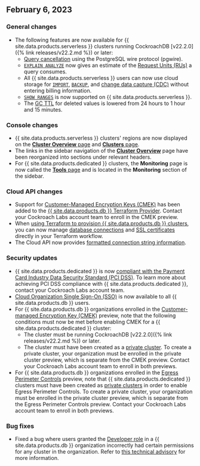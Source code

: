 ## February 6, 2023

<h3> General changes </h3>

- The following features are now available for {{ site.data.products.serverless }} clusters running CockroachDB [v22.2.0]({% link releases/v22.2.md %}) or later:
  - [Query cancellation](https://www.cockroachlabs.com/docs/{{site.current_cloud_version}}/cancel-query#considerations) using the PostgreSQL wire protocol (pgwire).
  - [`EXPLAIN ANALYZE`](https://www.cockroachlabs.com/docs/{{site.versions["stable"]}}/explain-analyze) now gives an estimate of the [Request Units (RUs)](../cockroachcloud/plan-your-cluster-serverless.html#request-units) a query consumes.
  - All {{ site.data.products.serverless }} users can now use cloud storage for [`IMPORT`](https://www.cockroachlabs.com/docs/{{site.versions["stable"]}}/import), [`BACKUP`](../{{site.versions["stable"]}}/backup.html), and [change data capture (CDC)](../{{site.versions["stable"]}}/change-data-capture-overview.html) without entering billing information.
  - [`SHOW RANGES`](https://www.cockroachlabs.com/docs/{{site.versions["stable"]}}/show-ranges) is now supported on {{ site.data.products.serverless }}.
  - The [GC TTL](https://www.cockroachlabs.com/docs/{{site.versions["stable"]}}/configure-replication-zones#gc-ttlseconds) for deleted values is lowered from 24 hours to 1 hour and 15 minutes.

<h3> Console changes </h3>

- {{ site.data.products.serverless }} clusters' regions are now displayed on the [**Cluster Overview** page](https://www.cockroachlabs.com/docs/cockroachcloud/cluster-overview-page) and [**Clusters** page](https://www.cockroachlabs.com/docs/cockroachcloud/serverless-cluster-management#view-clusters-page).
- The links in the sidebar navigation of the [**Cluster Overview**](https://www.cockroachlabs.com/docs/cockroachcloud/cluster-overview-page) page have been reorganized into sections under relevant headers.
- For {{ site.data.products.dedicated }} clusters, the **Monitoring** page is now called the [**Tools** page](https://www.cockroachlabs.com/docs/cockroachcloud/tools-page) and is located in the **Monitoring** section of the sidebar.

<h3> Cloud API changes </h3>

- Support for [Customer-Managed Encryption Keys (CMEK)](https://www.cockroachlabs.com/docs/cockroachcloud/cmek) has been added to the [{{ site.data.products.db }} Terraform Provider](https://registry.terraform.io/providers/cockroachdb/cockroach/latest). Contact your Cockroach Labs account team to enroll in the CMEK preview.
- When [using Terraform to provision {{ site.data.products.db }} clusters](https://www.cockroachlabs.com/docs/cockroachcloud/provision-a-cluster-with-terraform), you can now manage [database connections](https://registry.terraform.io/providers/cockroachdb/cockroach/latest/docs/data-sources/connection_string) and [SSL certificates](https://registry.terraform.io/providers/cockroachdb/cockroach/latest/docs/data-sources/cluster_cert) directly in your Terraform workflow.
- The Cloud API now provides [formatted connection string information](https://www.cockroachlabs.com/docs/api/cloud/v1.html#get-/api/v1/clusters/-cluster_id-/connection-string).

<h3> Security updates </h3>

- {{ site.data.products.dedicated }} is now [compliant with the Payment Card Industry Data Security Standard (PCI DSS)](https://www.cockroachlabs.com/docs/{{site.versions["stable"]}}/security-reference/security-overview). To learn more about achieving PCI DSS compliance with {{ site.data.products.dedicated }}, contact your Cockroach Labs account team.
- [Cloud Organization Single Sign-On (SSO)](https://www.cockroachlabs.com/docs/cockroachcloud/cloud-org-sso#cloud-organization-sso) is now available to all {{ site.data.products.db }} users.
- For {{ site.data.products.db }} organizations enrolled in the [Customer-managed Encryption Key (CMEK)](https://www.cockroachlabs.com/docs/cockroachcloud/cmek) preview, note that the following conditions must now be met before enabling CMEK for a {{ site.data.products.dedicated }} cluster:
    - The cluster must be running CockroachDB [v22.2.0]({% link releases/v22.2.md %}) or later.
    - The cluster must have been created as a [private cluster](https://www.cockroachlabs.com/docs/cockroachcloud/private-clusters). To create a private cluster, your organization  must be enrolled in the private cluster preview, which is separate from the CMEK preview. Contact your Cockroach Labs account team to enroll in both previews.
- For {{ site.data.products.db }} organizations enrolled in the [Egress Perimeter Controls](https://www.cockroachlabs.com/docs/cockroachcloud/egress-perimeter-controls) preview, note that {{ site.data.products.dedicated }} clusters must have been created as [private clusters](https://www.cockroachlabs.com/docs/cockroachcloud/private-clusters) in order to enable Egress Perimeter Controls. To create a private cluster, your organization  must be enrolled in the private cluster preview, which is separate from the Egress Perimeter Controls preview. Contact your Cockroach Labs account team to enroll in both previews.

<h3> Bug fixes </h3>

-  Fixed a bug where users granted the [Developer role](https://www.cockroachlabs.com/docs/cockroachcloud/authorization#org-developer-legacy) in a {{ site.data.products.db }} organization incorrectly had certain permissions for any cluster in the organization. Refer to [this technical advisory](https://www.cockroachlabs.com/docs/advisories/c20230118) for more information.

